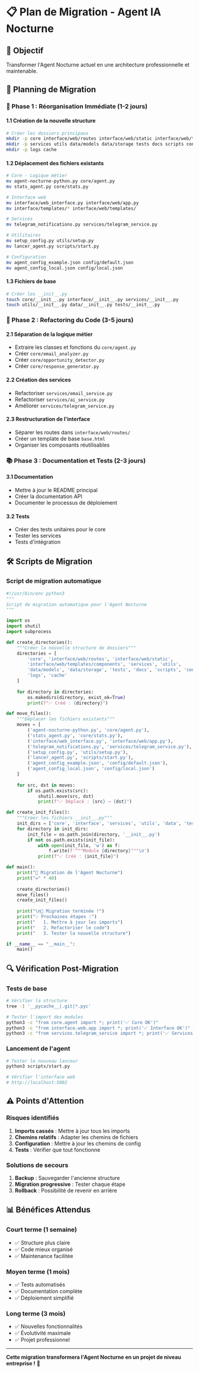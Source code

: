 # 📋 Plan de Migration - Agent IA Nocturne

## 🎯 **Objectif**
Transformer l'Agent Nocturne actuel en une architecture professionnelle et maintenable.

## 📅 **Planning de Migration**

### **🚀 Phase 1 : Réorganisation Immédiate (1-2 jours)**

#### **1.1 Création de la nouvelle structure**
```bash
# Créer les dossiers principaux
mkdir -p core interface/web/routes interface/web/static interface/web/templates/components
mkdir -p services utils data/models data/storage tests docs scripts config
mkdir -p logs cache
```

#### **1.2 Déplacement des fichiers existants**
```bash
# Core - Logique métier
mv agent-nocturne-python.py core/agent.py
mv stats_agent.py core/stats.py

# Interface web
mv interface/web_interface.py interface/web/app.py
mv interface/templates/* interface/web/templates/

# Services
mv telegram_notifications.py services/telegram_service.py

# Utilitaires
mv setup_config.py utils/setup.py
mv lancer_agent.py scripts/start.py

# Configuration
mv agent_config_example.json config/default.json
mv agent_config_local.json config/local.json
```

#### **1.3 Fichiers de base**
```bash
# Créer les __init__.py
touch core/__init__.py interface/__init__.py services/__init__.py
touch utils/__init__.py data/__init__.py tests/__init__.py
```

### **🔧 Phase 2 : Refactoring du Code (3-5 jours)**

#### **2.1 Séparation de la logique métier**
- Extraire les classes et fonctions du `core/agent.py`
- Créer `core/email_analyzer.py`
- Créer `core/opportunity_detector.py`
- Créer `core/response_generator.py`

#### **2.2 Création des services**
- Refactoriser `services/email_service.py`
- Refactoriser `services/ai_service.py`
- Améliorer `services/telegram_service.py`

#### **2.3 Restructuration de l'interface**
- Séparer les routes dans `interface/web/routes/`
- Créer un template de base `base.html`
- Organiser les composants réutilisables

### **📚 Phase 3 : Documentation et Tests (2-3 jours)**

#### **3.1 Documentation**
- Mettre à jour le README principal
- Créer la documentation API
- Documenter le processus de déploiement

#### **3.2 Tests**
- Créer des tests unitaires pour le core
- Tester les services
- Tests d'intégration

## 🛠️ **Scripts de Migration**

### **Script de migration automatique**
```python
#!/usr/bin/env python3
"""
Script de migration automatique pour l'Agent Nocturne
"""

import os
import shutil
import subprocess

def create_directories():
    """Créer la nouvelle structure de dossiers"""
    directories = [
        'core', 'interface/web/routes', 'interface/web/static',
        'interface/web/templates/components', 'services', 'utils',
        'data/models', 'data/storage', 'tests', 'docs', 'scripts', 'config',
        'logs', 'cache'
    ]
    
    for directory in directories:
        os.makedirs(directory, exist_ok=True)
        print(f"✅ Créé : {directory}")

def move_files():
    """Déplacer les fichiers existants"""
    moves = [
        ('agent-nocturne-python.py', 'core/agent.py'),
        ('stats_agent.py', 'core/stats.py'),
        ('interface/web_interface.py', 'interface/web/app.py'),
        ('telegram_notifications.py', 'services/telegram_service.py'),
        ('setup_config.py', 'utils/setup.py'),
        ('lancer_agent.py', 'scripts/start.py'),
        ('agent_config_example.json', 'config/default.json'),
        ('agent_config_local.json', 'config/local.json')
    ]
    
    for src, dst in moves:
        if os.path.exists(src):
            shutil.move(src, dst)
            print(f"✅ Déplacé : {src} → {dst}")

def create_init_files():
    """Créer les fichiers __init__.py"""
    init_dirs = ['core', 'interface', 'services', 'utils', 'data', 'tests']
    for directory in init_dirs:
        init_file = os.path.join(directory, '__init__.py')
        if not os.path.exists(init_file):
            with open(init_file, 'w') as f:
                f.write(f'"""Module {directory}"""\n')
            print(f"✅ Créé : {init_file}")

def main():
    print("🚀 Migration de l'Agent Nocturne")
    print("=" * 40)
    
    create_directories()
    move_files()
    create_init_files()
    
    print("\n🎯 Migration terminée !")
    print("💡 Prochaines étapes :")
    print("   1. Mettre à jour les imports")
    print("   2. Refactoriser le code")
    print("   3. Tester la nouvelle structure")

if __name__ == "__main__":
    main()
```

## 🔍 **Vérification Post-Migration**

### **Tests de base**
```bash
# Vérifier la structure
tree -I '__pycache__|.git|*.pyc'

# Tester l'import des modules
python3 -c "from core.agent import *; print('✅ Core OK')"
python3 -c "from interface.web.app import *; print('✅ Interface OK')"
python3 -c "from services.telegram_service import *; print('✅ Services OK')"
```

### **Lancement de l'agent**
```bash
# Tester le nouveau lanceur
python3 scripts/start.py

# Vérifier l'interface web
# http://localhost:5002
```

## ⚠️ **Points d'Attention**

### **Risques identifiés**
1. **Imports cassés** : Mettre à jour tous les imports
2. **Chemins relatifs** : Adapter les chemins de fichiers
3. **Configuration** : Mettre à jour les chemins de config
4. **Tests** : Vérifier que tout fonctionne

### **Solutions de secours**
1. **Backup** : Sauvegarder l'ancienne structure
2. **Migration progressive** : Tester chaque étape
3. **Rollback** : Possibilité de revenir en arrière

## 📊 **Bénéfices Attendus**

### **Court terme (1 semaine)**
- ✅ Structure plus claire
- ✅ Code mieux organisé
- ✅ Maintenance facilitée

### **Moyen terme (1 mois)**
- ✅ Tests automatisés
- ✅ Documentation complète
- ✅ Déploiement simplifié

### **Long terme (3 mois)**
- ✅ Nouvelles fonctionnalités
- ✅ Évolutivité maximale
- ✅ Projet professionnel

---

**Cette migration transformera l'Agent Nocturne en un projet de niveau entreprise !** 🚀
